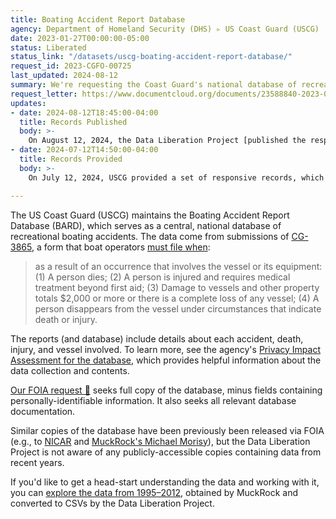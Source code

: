 ```yaml
---
title: Boating Accident Report Database
agency: Department of Homeland Security (DHS) ▹ US Coast Guard (USCG)
date: 2023-01-27T00:00:00-05:00
status: Liberated
status_link: "/datasets/uscg-boating-accident-report-database/"
request_id: 2023-CGFO-00725
last_updated: 2024-08-12
summary: We're requesting the Coast Guard's national database of recreational boating accidents.
request_letter: https://www.documentcloud.org/documents/23588840-2023-01-27-dhsuscg-boating-accident-report-database-foia-request-singer-vine
updates:
- date: 2024-08-12T18:45:00-04:00
  title: Records Published
  body: >-
    On August 12, 2024, the Data Liberation Project [published the responsive records](/datasets/uscg-boating-accident-report-database/) and [documentation](https://docs.google.com/document/d/1lk0dnACzcj3Yo6DAjZbGKf_zFYkymor5IDwNxypnZpc/edit) describing the data and providing guidance for using it.
- date: 2024-07-12T14:50:00-04:00
  title: Records Provided
  body: >-
    On July 12, 2024, USCG provided a set of responsive records, which the Data Liberation Project has begun reviewing.

---
```


The US Coast Guard (USCG) maintains the Boating Accident Report Database (BARD), which serves as a central, national database of recreational boating accidents. The data come from submissions of [CG-3865](https://www.dcms.uscg.mil/forms/smdsearch4081/3865/), a form that boat operators [must file when](https://www.law.cornell.edu/cfr/text/33/173.55):

> as a result of an occurrence that involves the vessel or its equipment: (1) A person dies; (2) A person is injured and requires medical treatment beyond first aid; (3) Damage to vessels and other property totals $2,000 or more or there is a complete loss of any vessel; (4) A person disappears from the vessel under circumstances that indicate death or injury. 

The reports (and database) include details about each accident, death, injury, and vessel involved. To learn more, see the agency's [Privacy Impact Assessment for the database](https://www.dhs.gov/publication/dhsuscgpia-011-boating-accident-report-database-bard), which provides helpful information about the data collection and contents.

[Our FOIA request 📄](https://www.documentcloud.org/documents/23588840-2023-01-27-dhsuscg-boating-accident-report-database-foia-request-singer-vine) seeks full copy of the database, minus fields containing personally-identifiable information. It also seeks all relevant database documentation.

Similar copies of the database have been previously been released via FOIA (e.g., to [NICAR](https://web.archive.org/web/20161006165257/https://www.ire.org/nicar/database-library/databases/boating-accidents/) and [MuckRock's Michael Morisy](https://www.muckrock.com/foi/united-states-of-america-10/1995-2012-us-recreational-boat-accident-database-6354/)), but the Data Liberation Project is not aware of any publicly-accessible copies containing data from recent years.

If you'd like to get a head-start understanding the data and working with it, you can [explore the data from 1995–2012](https://github.com/data-liberation-project/boating-accident-reports-1995-2012-muckrock), obtained by MuckRock and converted to CSVs by the Data Liberation Project.
